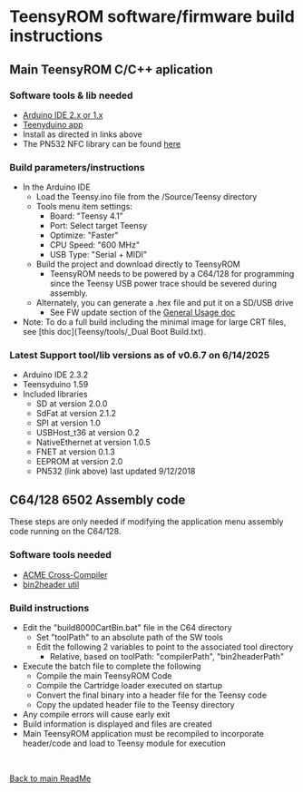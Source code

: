 
# TeensyROM software/firmware build instructions

## Main TeensyROM C/C++ aplication
### Software tools & lib needed
  * [Arduino IDE 2.x or 1.x](https://www.arduino.cc/en/software)
  * [Teenyduino app](https://www.pjrc.com/teensy/td_download.html)
  * Install as directed in links above
  * The PN532 NFC library can be found [here](https://github.com/elechouse/PN532)

### Build parameters/instructions
  * In the Arduino IDE
     * Load the Teensy.ino file from the /Source/Teensy directory
     * Tools menu item settings:
       * Board: "Teensy 4.1"
       * Port: Select target Teensy
       * Optimize: "Faster"
       * CPU Speed: "600 MHz"
       * USB Type: "Serial + MIDI"
     * Build the project and download directly to TeensyROM
       * TeensyROM needs to be powered by a C64/128 for programming since the Teensy USB power trace should be severed during assembly.
     * Alternately, you can generate a .hex file and put it on a SD/USB drive
       * See FW update section of the [General Usage doc](/docs/General_Usage.md)
   * Note: To do a full build including the minimal image for large CRT files, see [this doc](Teensy/tools/_Dual Boot Build.txt).
   
### Latest Support tool/lib versions as of v0.6.7 on 6/14/2025
   * Arduino IDE 2.3.2
   * Teensyduino 1.59
   * Included libraries
     * SD at version 2.0.0
     * SdFat at version 2.1.2
     * SPI at version 1.0
     * USBHost_t36 at version 0.2
     * NativeEthernet at version 1.0.5
     * FNET at version 0.1.3
     * EEPROM at version 2.0
     * PN532 (link above) last updated 9/12/2018

## C64/128 6502 Assembly code
These steps are only needed if modifying the application menu assembly code running on the C64/128.
### Software tools needed
  * [ACME Cross-Compiler](https://sourceforge.net/projects/acme-crossass/)
  * [bin2header util](https://github.com/AntumDeluge/bin2header)

### Build instructions
  * Edit the "build8000CartBin.bat" file in the C64 directory
    * Set "toolPath" to an absolute path of the SW tools
    * Edit the following 2 variables to point to the associated tool directory
      * Relative, based on toolPath: "compilerPath", "bin2headerPath"
  * Execute the batch file to complete the following
    * Compile the main TeensyROM Code
    * Compile the Cartridge loader executed on startup
    * Convert the final binary into a header file for the Teensy code
    * Copy the updated header file to the Teensy directory
  * Any compile errors will cause early exit
  * Build information is displayed and files are created
  * Main TeensyROM application must be recompiled to incorporate header/code and load to Teensy module for execution
   
<br>

[Back to main ReadMe](/README.md)

